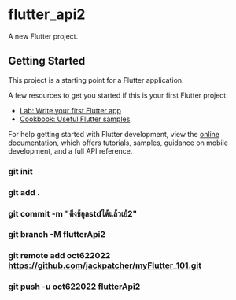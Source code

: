 # flutter_api2

A new Flutter project.

## Getting Started

This project is a starting point for a Flutter application.

A few resources to get you started if this is your first Flutter project:

- [Lab: Write your first Flutter app](https://docs.flutter.dev/get-started/codelab)
- [Cookbook: Useful Flutter samples](https://docs.flutter.dev/cookbook)

For help getting started with Flutter development, view the
[online documentation](https://docs.flutter.dev/), which offers tutorials,
samples, guidance on mobile development, and a full API reference.

### git init
### git add .
### git commit -m "ดึงข้อูลstdได้แล้วเย้2"
### git branch -M flutterApi2  
### git remote add oct622022 https://github.com/jackpatcher/myFlutter_101.git
### git push -u oct622022 flutterApi2    

